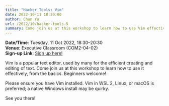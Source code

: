 ```yaml
---
title: "Hacker Tools: Vim"
date: 2022-10-11 18:30:00
author: Chun Yu
url: /2022/10/hacker-tools-5
summary: Come join us at this workshop to learn how to use Vim effectively, from the basics.
---
```

<!--
This workshop has ended; here are links to the materials and recording:

- [Slides](https://github.com/nushackers/hackertools-slides/releases/download/ht-2020-09-22/data-wrangling.pdf)
- [Recording](https://www.youtube.com/watch?v=MyL-RAbPZaY)
-->

**Date/Time**: Tuesday, 11 Oct 2022, 18:30&ndash;20:30<br />
**Venue**: Executive Classroom (COM2-04-02)<br />
**Sign-up Link**: [Sign up here!](https://forms.gle/gUmiLedX26Y24Rgv6)<br />

Vim is a popular text editor, used by many for the efficient creating and editing of text. Come join us at this workshop to learn how to use it effectively, from the basics. Beginners welcome!

Please ensure you have Vim installed. Vim in WSL 2, Linux, or macOS is preferred; a native Windows install may be quirky.

See you there!
